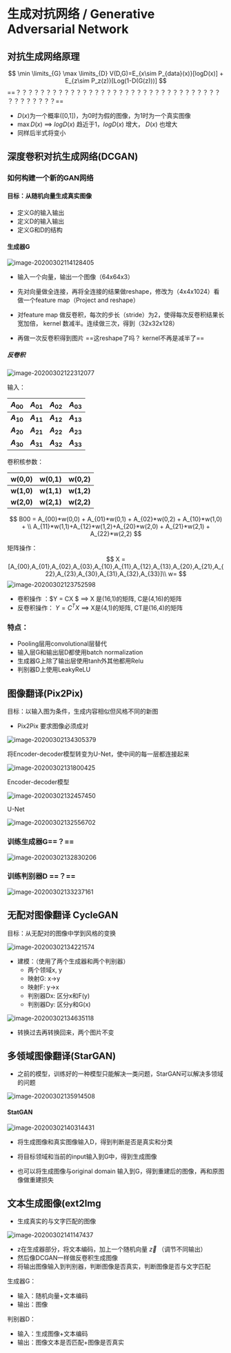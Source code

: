 # 生成对抗网络 / Generative Adversarial Network

## 对抗生成网络原理


$$
\min \limits_{G} \max \limits_{D} V(D,G)=E_{x\sim P_{data}(x)}[logD(x)] +  E_{z\sim P_z(z)}[Log(1-D(G(z)))]
$$
==？？？？？？？？？？？？？？？？？？？？？？？？？？？？？？？？？？？？？？？？？？==

* $D(x)$为一个概率([0,1])，为0时为假的图像，为1时为一个真实图像
* $\max D(x)$ ==>  $logD(x)$ 趋近于1，$logD(x)$ 增大， $D(x)$ 也增大
* 同样后半式将变小

## 深度卷积对抗生成网络(DCGAN)

### 如何构建一个新的GAN网络

#### 目标：从随机向量生成真实图像

* 定义G的输入输出
* 定义D的输入输出
* 定义G和D的结构

#### 生成器G

![image-20200302114128405](image\image-20200302114128405.png)

* 输入一个向量，输出一个图像（64x64x3）
* 先对向量做全连接，再将全连接的结果做reshape，修改为（4x4x1024）看做一个feature map（Project and reshape）

* 对feature map 做反卷积，每次的步长（stride）为2，使得每次反卷积结果长宽加倍， kernel 数减半。连续做三次，得到（32x32x128）
* 再做一次反卷积得到图片         ==这reshape了吗？   kernel不再是减半了==

##### 反卷积

![image-20200302122312077](image\image-20200302122312077.png)

输入：

| $A_{00}$     | $A_{01}$     | $A_{02}$     | $A_{03}$     |
| ------------ | ------------ | ------------ | ------------ |
| **$A_{10}$** | **$A_{11}$** | **$A_{12}$** | **$A_{13}$** |
| **$A_{20}$** | **$A_{21}$** | **$A_{22}$** | **$A_{23}$** |
| **$A_{30}$** | **$A_{31}$** | **$A_{32}$** | **$A_{33}$** |

卷积核参数：

| w(0,0)     | w(0,1)     | w(0,2)     |
| ---------- | ---------- | ---------- |
| **w(1,0)** | **w(1,1)** | **w(1,2)** |
| **w(2,0)** | **w(2,1)** | **w(2,2)** |

$$
B00 = A_{00}*w(0,0) + A_{01}*w(0,1) + A_{02}*w(0,2) + A_{10}*w(1,0) + \\
A_{11}*w(1,1)+A_{12}*w(1,2)+A_{20}*w(2,0) + A_{21}*w(2,1) + A_{22}*w(2,2)
$$

矩阵操作：
$$
X = [A_{00},A_{01},A_{02},A_{03},A_{10},A_{11},A_{12},A_{13},A_{20},A_{21},A_{22},A_{23},A_{30},A_{31},A_{32},A_{33}]\\
w=
$$
![image-20200302123752598](image\image-20200302123752598.png)

* 卷积操作 ：$Y = CX $   ==>  X 是(16,1)的矩阵, C是(4,16)的矩阵
* 反卷积操作： $Y = C^TX$  ==>  X是(4,1)的矩阵, CT是(16,4)的矩阵

### 特点：

* Pooling层用convolutional层替代
* 输入层G和输出层D都使用batch normalization
* 生成器G上除了输出层使用tanh外其他都用Relu
* 判别器D上使用LeakyReLU

## 图像翻译(Pix2Pix)

目标：以输入图为条件，生成内容相似但风格不同的新图

* Pix2Pix 要求图像必须成对

![image-20200302134305379](image\image-20200302134305379.png)

将Encoder-decoder模型转变为U-Net，使中间的每一层都连接起来

![image-20200302131800425](image\image-20200302131800425.png)

Encoder-decoder模型

![image-20200302132457450](image\image-20200302132457450.png)

U-Net

![image-20200302132556702](image\image-20200302132556702.png)

### 训练生成器G==？==

![image-20200302132830206](image\image-20200302132830206.png)

### 训练判别器D ==？==

![image-20200302133237161](image\image-20200302133237161.png)

## 无配对图像翻译 CycleGAN

目标：从无配对的图像中学到风格的变换

![image-20200302134221574](image\image-20200302134221574.png)

* 建模：（使用了两个生成器和两个判别器）
  * 两个领域x, y
  * 映射G: x->y
  * 映射F: y->x
  * 判别器Dx: 区分x和F(y)
  * 判别器Dy: 区分y和G(x)

![image-20200302134635118](image\image-20200302134635118.png)

* 转换过去再转换回来，两个图片不变

## 多领域图像翻译(StarGAN)

* 之前的模型，训练好的一种模型只能解决一类问题，StarGAN可以解决多领域的问题

![image-20200302135914508](image/image-20200302135914508.png)

#### StatGAN

![image-20200302140314431](image/image-20200302140314431.png)

* 将生成图像和真实图像输入D，得到判断是否是真实和分类



* 将目标领域和当前的input输入到G中，得到生成图像
* 也可以将生成图像与original domain 输入到G，得到重建后的图像，再和原图像做重建损失

## 文本生成图像(ext2Img

* 生成真实的与文字匹配的图像

![image-20200302141147437](image/image-20200302141147437.png)

* z在生成器部分，将文本编码，加上一个随机向量 $\vec{z}$ （调节不同输出）
* 然后像DCGAN一样做反卷积生成图像
* 将输出图像输入到判别器，判断图像是否真实，判断图像是否与文字匹配



生成器G：

* 输入：随机向量+文本编码
* 输出：图像

判别器D：

* 输入：生成图像+文本编码
* 输出：图像文本是否匹配+图像是否真实

